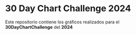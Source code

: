 # 30 Day Chart Challenge 2024

Este repositorio contiene los gráficos realizados para el **30DayChartChallenge** del **2024**
